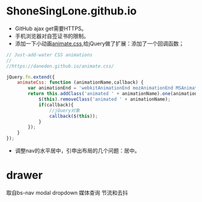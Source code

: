 # ShoneSingLone.github.io

- GitHub ajax get需要HTTPS。
- 手机浏览器对自签证书的限制。
- 添加一下小动画[animate.css](https://daneden.github.io/animate.css/),给jQuery做了扩展：添加了一个回调函数；
```js
// Just-add-water CSS animations
// 
//https://daneden.github.io/animate.css/

jQuery.fn.extend({
	animateCss: function (animationName,callback) {
		var animationEnd = 'webkitAnimationEnd mozAnimationEnd MSAnimationEnd oanimationend animationend';
		return this.addClass('animated ' + animationName).one(animationEnd, function () { 
			$(this).removeClass('animated ' + animationName); 
			if(callback){
                //jQuery对象
				callback($(this));
			}
		});
	}
});
```
- 调整nav的水平居中，引申出布局的几个问题：居中。

# drawer
取自bs-nav
modal
dropdown
媒体查询
节流和去抖

